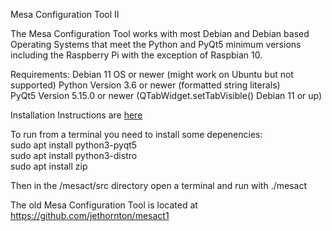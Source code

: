 Mesa Configuration Tool II

The Mesa Configuration Tool works with most Debian and Debian based Operating
Systems that meet the Python and PyQt5 minimum versions including the Raspberry
Pi with the exception of Raspbian 10.

Requirements:
Debian 11 OS or newer (might work on Ubuntu but not supported)
Python Version 3.6 or newer (formatted string literals)\
PyQt5 Version 5.15.0 or newer (QTabWidget.setTabVisible() Debian 11 or up)

Installation Instructions are [here](https://gnipsel.com/linuxcnc/mesact/index.html)

To run from a terminal you need to install some depenencies:\
sudo apt install python3-pyqt5\
sudo apt install python3-distro\
sudo apt install zip

Then in the /mesact/src directory open a terminal and run with ./mesact

The old Mesa Configuration Tool is located at https://github.com/jethornton/mesact1

